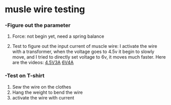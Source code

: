 # musle wire testing



### -Figure out the parameter
 1. Force: not begin yet, need a spring balance

 2. Test to figure out the input current of muscle wire: 
    I activate the wire with a transformer, when the voltage goes to 4.5v it begin to slowly move, and I tried to directly set voltage to   6v, it moves much faster.
    Here are the videos:
      [4.5V3A](https://github.com/danqian/mechatronic-2019/blob/master/Final%20Project/muscle%20wire%20test/video/4.5V3A.mp4)
      [6V4A](https://github.com/danqian/mechatronic-2019/blob/master/Final%20Project/muscle%20wire%20test/video/6V4A.mp4)



### -Test on T-shirt
1. Sew the wire on the clothes
2. Hang the weight to bend the wire
3. activate the wire with current
